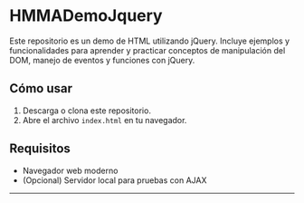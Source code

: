 # HMMADemoJquery

Este repositorio es un demo de HTML utilizando jQuery. Incluye ejemplos y funcionalidades para aprender y practicar conceptos de manipulación del DOM, manejo de eventos y funciones con jQuery.

## Cómo usar

1. Descarga o clona este repositorio.
2. Abre el archivo `index.html` en tu navegador.

## Requisitos

- Navegador web moderno
- (Opcional) Servidor local para pruebas con AJAX

---
